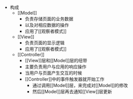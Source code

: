 - 构成
	- [[Model]]
		- 负责存储页面的业务数据
		- 以及对相应数据的操作
		- 应用了[[观察者模式]]
	- [[View]]
		- 负责页面的显示逻辑
		- 应用了[[观察者模式]]
	- [[Controller]]
		- [[View]]层和[[Model]]层的纽带
		- 主要负责用户与应用的响应操作
		- 当用户与页面产生交互的时候
		- [[Controller]]中的事件触发器就开始工作
			- 通过调用[[Model]]层，来完成对[[Model]]的修改
			- 然后[[Model]]层再去通知[[View]]层更新
